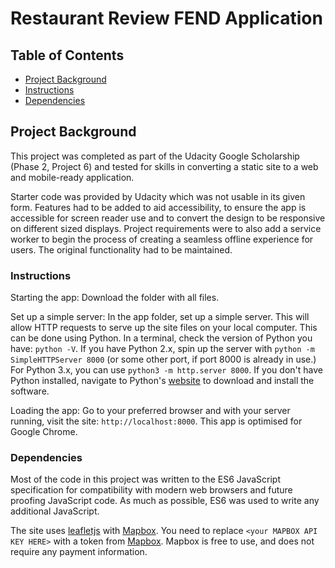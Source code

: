 # Restaurant Review FEND Application

## Table of Contents

-   [Project Background](#projectbackground)
-   [Instructions](#instructions)
-   [Dependencies](#dependencies)

## Project Background

This project was completed as part of the Udacity Google Scholarship (Phase 2, Project 6) and tested for skills in converting a static site to a web and mobile-ready application.

Starter code was provided by Udacity which was not usable in its given form. Features had to be added to aid accessibility, to ensure the app is accessible for screen reader use and to convert the design to be responsive on different sized displays. Project requirements were to also add a service worker to begin the process of creating a seamless offline experience for users. The original functionality had to be maintained.

### Instructions

Starting the app:
Download the folder with all files.

Set up a simple server:
In the app folder, set up a simple server. This will allow HTTP requests to serve up the site files on your local computer. This can be done using Python. In a terminal, check the version of Python you have: `python -V`. If you have Python 2.x, spin up the server with `python -m SimpleHTTPServer 8000` (or some other port, if port 8000 is already in use.) For Python 3.x, you can use `python3 -m http.server 8000`. If you don't have Python installed, navigate to Python's [website](https://www.python.org/) to download and install the software.

Loading the app:
Go to your preferred browser and with your server running, visit the site: `http://localhost:8000`. This app is optimised for Google Chrome.

### Dependencies

Most of the code in this project was written to the ES6 JavaScript specification for compatibility with modern web browsers and future proofing JavaScript code. As much as possible, ES6 was used to write any additional JavaScript.

The site uses [leafletjs](https://leafletjs.com/) with [Mapbox](https://www.mapbox.com/). You need to replace `<your MAPBOX API KEY HERE>` with a token from [Mapbox](https://www.mapbox.com/). Mapbox is free to use, and does not require any payment information.
